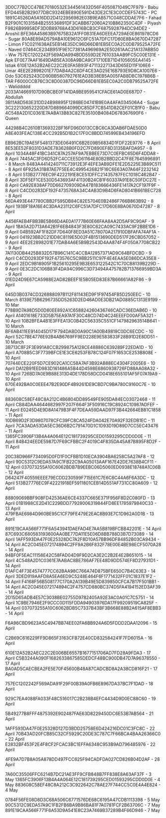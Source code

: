 3D0C77B2CC47BE70180532E344561432D56F4050871049C7F979 - Babu
EFD445B2B29077DBC9324EBE890E591D43DE2C1E3C0CDEF5743C - PC
1891C4526DA5A16DD2D4122956982E03B9EAB571C048CDDAE7F6 - Fahad
B2F901C1031584B255536891DF3CABB672060A210B862350C4DF - Piyash
F9826B99958DF3D0B89768A43D616BCB3CF6875928794DC94DE2 - Aroshil
BFE36A45863B97675B32A1FF0B31EA6DEEEA729AE0E861978CD6 - Sugar
80A8E89AD579ABA10E9612C6FC51A7DFC17D60E8BA0670D47287  - Limon
F1C0211638AE5EB14E35DC96D66DB1EB5EC0A2C0DB79525A72FE - Naved
07464CE234B951F9E1C7381A496969A2E50261AAC21A137ABB50 - Ww
757EC1202242F569ADA994BDD559D2E761033AAB9FC5C00E131E - Apk
EF0E77AAF1649DAB5EA308A9BCA9CF1710EB71D4105605EA4145 - Istiak
610E12A52B2AEC22C2E0FA5B93F471132271343D65ED11F106E6 - Umar
4EE2E2898201E77DAB4A2C6DF4CE3AD25E16B793E9D8CA1007E6 - Odo
53C625243CD90BB580792761EAD3B38EB5A005FAB8DBC1978B6B - TAR
F6000CCB76C3C8D00387DC96D66DB1EB5EC0A2C0DB79525A72FE - Waliddddd
2033A14669107D90BCBE0F141DA9BE959541CFACE61AD0E687D7 - Abdullah 
3B11A8D563E31DD24B98895F1286BE04741B9E0A4AFA034506A4 - Sugar
3C222130652220D87D889664099DC85DF7CB541D82CEF01CB1F0 - Babu 
4C548A2D1C0361E7AABA13B83C827E35100B4084D678367690F6 - Queen


44298B4C2610B1369322BF16FD96D013CCBC6CA3DAB6FDAE50D0 
A8E403FEAC138E4CC292B5D1B2C17F0C8BDD74599EB434196EFD 




EB962BC19AE5F5481373DE06491C6B2E09B56834D1FDF22E9776 - 8 April
8E53EE52F8031D3ADE783628B0FD2C7FD890EF8D3135BAFDA957 - 8 April
1034A48F41BC341C87A257AF9A7EBBEE73D7C0EFBC65D6F4DDA8 - 8 April
7445AC3FD6D52FC4CCEE5D61164E80B2BBD2C47F8E7645996891 - 8 March
8483A4414240711C73912E3F4EFE3AB9DFE1E2D5225E3B89C511 - 8 April
6F925A31B87AE7F5EE4C4995426821F16C6E63A07A64F2232142 - 8 April 
513B27776EC9F4222191E8CE51DFFC21435787FEC1018C462B47 - 8 April
3DF5EF1CE530D543693AF41130B24CB1F60337A91E8C50FDC27E - 8 April
CA92E838AF70D662709309DA47B183666436FE1417A2CF197F9F - 8 April
C4CD0283DF192F4735768A34C4AB3D9B4D6FAD8041B661BEC728 - 8 April
56DA493E447780CBB2F595DB84C82E5704E0B2486F766B863B92 - 8 April
193BF18A16E4C3DAA23112C6FC51A7DFC17D60E8BA0670D47287 - 8 April

A456FAEB4FBB3BE5B66D4AE0A1777B60E66FAA8AA2D5AF9C90AF - 9 April
1BA5A2D713A642B1F6EB4843F3E80C62CA09C7433AC9F2BBE1D6 - 9 April
04B592AF1F82DF7D640F8ED3A51C78070A217910DBFAFA74AF1A - 9 April
041923BB2C21DD8C8119E5D02F4B1513690DED517F26CBD57052 - 9 April
4EE2E2898201E77DAB4A6E5B9B2543D4AA874F4F050A7708CB22 - 9 April
7A1130DB4425B832D57B96C141C4CCBA12857371AD9C64BFDCBD - 9 April
C4CD0283DF192F473576C5C9BB2511C97F4E4EAA5E086DCA35E8 - 9 April
2EDC9B18905F1B25610295E9B3E653122542C1C70CB8139B229D - 9 April
0E3C2DC106B83F4DA94C996C3D73494A475782B713766959BD3A - 9 April
01ED24D9E67CA5988E2AD82BEEF1E5B05ED83E87B66661A82F86 - 9 April


645D3B0374CD326888097B112F81143ED9F1F97454FB5D250EEC - 10 March
8139E75B6296735DD5263D2ED46AD0E3DB21AD0885C1313E9199 - 10 Mar
F78B9D7A98D5D0D80EE892A1C658824260436746CADC36EDAB6D - 10 April 
A1401618E733D5B75EA97A1F30C48CD74D4C24EEEFD00AF5A321 - 10 April
10B2BFEA4B1E3FFEA13C0B42C56335C551CF147982963514B641 - 10 March
BF6AB411EE914045D171F794DABD0A90C1A00B49819C0DC6ECDC - 10 April
52C7BE4776E92B4AB6769FF9ED228E9E583833F28B91D2E8DD51 - 10 March
3B713C8F2F3E991A8CCB299875A128CE48886C639289F22EDA1D - 10 April
A708B5C3F7739BFCE1E3CE6253FB78C124F07F1653CE253B808E - 10 April
70744ECE220F5D7CE902CA1CC58A7AF3B92AB88EC4304F2005E6 - 10 April
DA12B91EED983D161486A5B44D4598E6860938726FD88AA08A32 - 10 April
726BD7A0E9B88E313D4DE178D58DCD0418E655101AF5F07A19A9 - 10 April
670E492BA0C0EEE47B2E90DF4B9261DE9CBD7C9BA780C9160C7E - 10 April



883608C58EF48C8A212C4B6804DD89549FE905DA84EC03072468 - 11 April
CB84DAA4644682997F207F664F3F50916C19C8924C10987ADFEF - 11 April 
E0245D4E9D8A1479B3F4F7DEAA59DAAD97F3B442664EB81C1858 - 11 April
10DB69D2F3D9807078CFC39FC8CA524FDA042E70A92F32EDB1EC - 11 April
7CA3ADA53DA5EC36D6B2C791470D1C1D93D19D89D7CC5EC43476 - 11 April
1365FC3906F13B4A4A064E12C181739295CED01593295CDD0D0E - 11 April
84B424EEDE5987D7F69CFBBC2F4019C4F835DA45A87B895F8D2F - 11 April

20C38D966F734095D0FD1F0CFBB1D10ECA3904BA6258C5A27AF8 - 12 April
90C5312C9EDA57A9C1FB22C9AA05013AAF167E42DE7638B4CF11 - 12 April
037073255A10C6062BDB7B9EEBC06D5060ED0938E18748A1C06B - 12 April
D64247F40559EEEE79ECDD230599F715E61C7E6C6C44A6F6A3DC - 12 April
513B27776EC9F42221918EF5911801CEB14D551AF731CC80A609 - 12 April


88809069BBF908FD42536AE6CE4337C665E371F956F8D2C080FD - 13 April
01B1988CE2D41C229BDD77928006319844FD8EE1785979840C33 - 13 April
479FBAE6984D960BE95C1CF79FE479E2EAC8B93E7C1D962A0D1B - 13 April

891E19CAA566F771F6A543941DAEFAD4E7AA5B819BFCBB42201E - 14 April
87C693C680583193600AA0BE77DA11E5E06D8BB788D3B7D73089 - 14 April
1AFF593DA47F0E25328DC7A2F8D10A57BB96DF84852B03CA9434 - 14 April
AC2C045E072174894C2FF9A2B6F832F78E00E4BE98ECF5070A28 - 14 April
94BF0F5EAC11158E42C58FAD04D9F9D2CA3E2C2B2E4E2B651015 - 14 April 
4C548A2D1C0361E7AABAC8BE786AF7EE48D9DD574EF8D27931D1 - 14 April
D1AFC4F73E4574777CC62BAA98C766A74D875BFE650C7B4C63E3 - 14 April
3DED919AAFD8A5EA6ED9C5248E464F6F1771432FF01C1837E1F2 - 14 April
F4168F56B508177C170A2A139B49E5D839850CFCA7B17F501BB1 - 14 April
AC2C045E072174894C2F4757CD880BC374D5FA4194152ED3AF39 - 14 April
2D15D65ADB4E57C3038BE02755D9782405A92E3AC0A01C7C5751 - 14 April
1C9BE7946E2F9CCC0D115FDDA94903976DA17F99209519CA825F - 14 April
037073255A10C6062BDB5C7337B43BF3B668E88B2A615AF8EBB3 - 14 April

F6A96CBD9623A5C4947BB74EE02FA6BB924A6D5FDDD2DAA12096 - 15 April


C2B69C616229FF9D865F3163CFB72E40CD832584241F7FD6015A - 16 April

610E12A52B2AEC22C2E006BE6557B1677151706AD7FD28A9FDA3 - 17 April
C5B3244A090F1682633867585DEDCF48BC900DB47D7A96378550 - 17 April
BA0AD5CAECBEA2FE5E70F45600B48A87CADCBD8A2A38CD816F21 - 17 April


757EC1202242F569ADA91F29F00B39A0FB6E8967DA37BC7F1DAD - 18 April

929C7EA4088FA033F48C516017C2B238B4EFC4434D9D0EC88C60 - 19 April

5B49277B8FFF4875392E902487FAE63D8229450DC6E53B7AB564 - 21 April

1AFF593DA47F0E25328D127D3BDD25758E6D424216DC01C3FC8C - 22 April
70B43AD20FCB85C32CF5929C20DE3C787C7F66BCA4BAA26366C0 - 22 April
E2832BF453F2E4F8CF2FCAC3BC1EFFA6348C953B9AD796485976 - 22 April

4FE9A7D7B8A05A878DD497FCC625F94CADFDA027CD826B04D2AF - 28 April


7A60C35506FFC6214B7DC21AE3FF9CFB848B7FF838E8A63AF37F - 3 May
1365FC3906F13B4A4A064E12C181739295CED01593295CDD0D0E - 4 May
883608C58EF48C8A212C3C922642C78AE27F744CC5C0E4A4E824 - 4 May

0784F56FE08D8D3C68A506C6771576DE68C6195A47CDB1113398 - 5 May
90C5312C9EDA57A9C1FB2FB6BA9B86BA81F7A0781FCF2B63706C - 7 May
891E19CAA566F771F6A53D9A541E8C23A7469B37289B4F66D946 - 7 May
